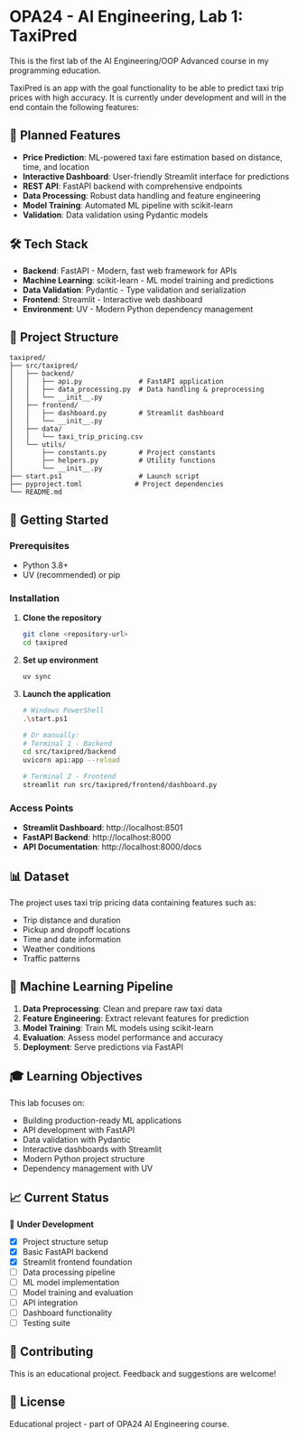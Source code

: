 # OPA24 - AI Engineering, Lab 1: TaxiPred

This is the first lab of the AI Engineering/OOP Advanced course in my programming education.

TaxiPred is an app with the goal functionality to be able to predict taxi trip prices with high accuracy. It is currently under development and will in the end contain the following features:

## 🎯 Planned Features

- **Price Prediction**: ML-powered taxi fare estimation based on distance, time, and location
- **Interactive Dashboard**: User-friendly Streamlit interface for predictions
- **REST API**: FastAPI backend with comprehensive endpoints
- **Data Processing**: Robust data handling and feature engineering
- **Model Training**: Automated ML pipeline with scikit-learn
- **Validation**: Data validation using Pydantic models

## 🛠️ Tech Stack

- **Backend**: FastAPI - Modern, fast web framework for APIs
- **Machine Learning**: scikit-learn - ML model training and predictions
- **Data Validation**: Pydantic - Type validation and serialization
- **Frontend**: Streamlit - Interactive web dashboard
- **Environment**: UV - Modern Python dependency management

## 📁 Project Structure

```
taxipred/
├── src/taxipred/
│   ├── backend/
│   │   ├── api.py              # FastAPI application
│   │   ├── data_processing.py  # Data handling & preprocessing
│   │   └── __init__.py
│   ├── frontend/
│   │   ├── dashboard.py        # Streamlit dashboard
│   │   └── __init__.py
│   ├── data/
│   │   └── taxi_trip_pricing.csv
│   └── utils/
│       ├── constants.py        # Project constants
│       ├── helpers.py          # Utility functions
│       └── __init__.py
├── start.ps1                   # Launch script
├── pyproject.toml             # Project dependencies
└── README.md
```

## 🚀 Getting Started

### Prerequisites
- Python 3.8+
- UV (recommended) or pip

### Installation

1. **Clone the repository**
   ```bash
   git clone <repository-url>
   cd taxipred
   ```

2. **Set up environment**
   ```bash
   uv sync
   ```

3. **Launch the application**
   ```bash
   # Windows PowerShell
   .\start.ps1
   
   # Or manually:
   # Terminal 1 - Backend
   cd src/taxipred/backend
   uvicorn api:app --reload
   
   # Terminal 2 - Frontend
   streamlit run src/taxipred/frontend/dashboard.py
   ```

### Access Points
- **Streamlit Dashboard**: http://localhost:8501
- **FastAPI Backend**: http://localhost:8000
- **API Documentation**: http://localhost:8000/docs

## 📊 Dataset

The project uses taxi trip pricing data containing features such as:
- Trip distance and duration
- Pickup and dropoff locations
- Time and date information
- Weather conditions
- Traffic patterns

## 🧠 Machine Learning Pipeline

1. **Data Preprocessing**: Clean and prepare raw taxi data
2. **Feature Engineering**: Extract relevant features for prediction
3. **Model Training**: Train ML models using scikit-learn
4. **Evaluation**: Assess model performance and accuracy
5. **Deployment**: Serve predictions via FastAPI

## 🎓 Learning Objectives

This lab focuses on:
- Building production-ready ML applications
- API development with FastAPI
- Data validation with Pydantic
- Interactive dashboards with Streamlit
- Modern Python project structure
- Dependency management with UV

## 📈 Current Status

🚧 **Under Development**

- [x] Project structure setup
- [x] Basic FastAPI backend
- [x] Streamlit frontend foundation
- [ ] Data processing pipeline
- [ ] ML model implementation
- [ ] Model training and evaluation
- [ ] API integration
- [ ] Dashboard functionality
- [ ] Testing suite

## 🤝 Contributing

This is an educational project. Feedback and suggestions are welcome!

## 📝 License

Educational project - part of OPA24 AI Engineering course.